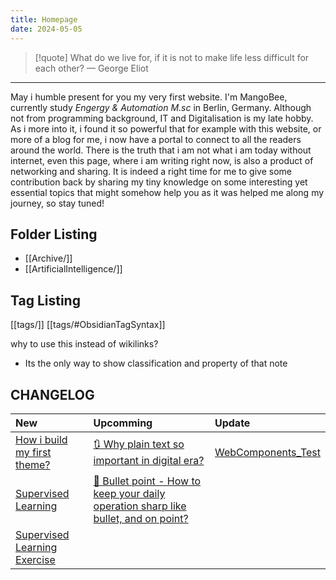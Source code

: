 ```yaml
---
title: Homepage
date: 2024-05-05
---
```


> [!quote] What do we live for, if it is not to make life less difficult for each other?
> — George Eliot

---
May i humble present for you my very first website. I'm MangoBee, currently study *Engergy & Automation M.sc* in Berlin, Germany. Although not from programming background, IT and Digitalisation is my late hobby. As i more into it, i found it so powerful that for example with this website, or more of a blog for me, i now have a portal to connect to all the readers around the world. There is the truth that i am not what i am today without internet, even this page, where i am writing right now, is also a product of networking and sharing. It is indeed a right time for me to give some contribution back by sharing my tiny knowledge on some interesting yet essential topics that might somehow help you as it was helped me along my journey,  so stay tuned!

## Folder Listing
- [[Archive/]]
- [[ArtificialIntelligence/]]
## Tag Listing
[[tags/]]
[[tags/#ObsidianTagSyntax]] 

why to use this instead of wikilinks?
- Its the only way to show classification and property of that note
## CHANGELOG
| New                                                           | Upcomming                                                                            | Update   |
| :------------------------------------------------------------ | :----------------------------------------------------------------------------------- | :------- |
| [How i build my first theme?](How%20i%20build%20my%20first%20theme?.md)                               | [🔃 Why plain text so important in digital era?](🔃%20Why%20plain%20text%20so%20important%20in%20digital%20era?.md)                                      | [WebComponents_Test](WebComponents_Test.md) |
| [Supervised Learning](SupervisedLearning_Summary_TuyenPham%5C) | [📅 Bullet point - How to keep your daily operation sharp like bullet, and on point?](📅%20Bullet%20point%20-%20How%20to%20keep%20your%20daily%20operation%20sharp%20like%20bullet,%20and%20on%20point?.md) |          |
| [Supervised Learning Exercise](AI_UB03_TuyenPham_PUB%5C)       |                                                                                      |          |
